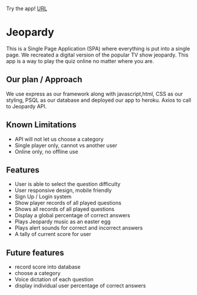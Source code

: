 Try the app! [URL](https://mysterious-beach-25679.herokuapp.com/)

# Jeopardy
This is a Single Page Application (SPA) where everything is put into a single page. We recreated a digital version of the popular TV show jeopardy. This app is a way to play the quiz online no matter where you are.

## Our plan / Approach
We use express as our framework along with javascript,html, CSS as our styling, PSQL as our database and deployed our app to heroku. Axios to call to Jeopardy API.

## Known Limitations
- API will not let us choose a category
- Single player only, cannot vs another user
- Online only, no offline use

## Features 
- User is able to select the question difficulty
- User responsive design, mobile friendly
- Sign Up / Login system
- Show player records of all played questions
- Shows all records of all played questions
- Display a global percentage of correct answers
- Plays Jeopardy music as an easter egg
- Plays alert sounds for correct and incorrect answers
- A tally of current score for user

## Future features
- record score into database
- choose a category
- Voice dictation of each question
- display individual user percentage of correct answers
